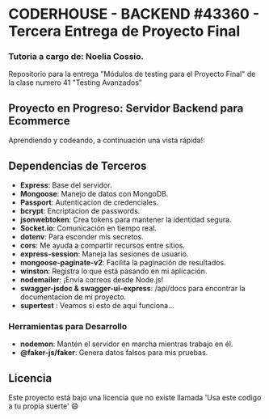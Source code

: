 # CODERHOUSE - BACKEND #43360 - Tercera Entrega de Proyecto Final
### Tutoria a cargo de: Noelia Cossio.

Repositorio para la entrega "Módulos de testing para el Proyecto Final" de la clase numero 41 "Testing Avanzados"

## Proyecto en Progreso: Servidor Backend para Ecommerce

Aprendiendo y codeando, a continuación una vista rápida!:

## Dependencias de Terceros

- **Express**: Base del servidor.
- **Mongoose**: Manejo de datos con MongoDB.
- **Passport**: Autenticacion de credenciales.
- **bcrypt**: Encriptacion de passwords.
- **jsonwebtoken**: Crea tokens para mantener la identidad segura.
- **Socket.io**: Comunicación en tiempo real.
- **dotenv**: Para esconder mis secretos.
- **cors**: Me ayuda a compartir recursos entre sitios.
- **express-session**: Maneja las sesiones de usuario.
- **mongoose-paginate-v2**: Facilita la paginación de resultados.
- **winston**: Registra lo que está pasando en mi aplicación.
- **nodemailer**: ¡Envía correos desde Node.js!
- **swagger-jsdoc & swagger-ui-express**: /api/docs para encontrar la documentacion de mi proyecto.
- **supertest** : Veamos si esto de aqui funciona...

### Herramientas para Desarrollo

- **nodemon**: Mantén el servidor en marcha mientras trabajo en él.
- **@faker-js/faker**: Genera datos falsos para mis pruebas.

## Licencia

Este proyecto está bajo una licencia que no existe llamada 'Usa este codigo a tu propia suerte' 😄
